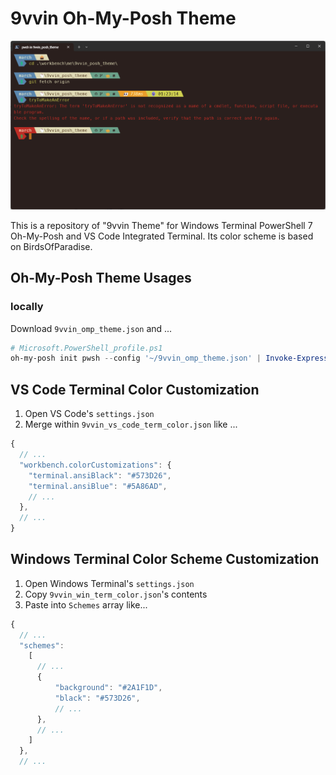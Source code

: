 # 9vvin Oh-My-Posh Theme

![demo](./demo.png)

This is a repository of "9vvin Theme" for Windows Terminal PowerShell 7 Oh-My-Posh and VS Code Integrated Terminal.
Its color scheme is based on BirdsOfParadise.

## Oh-My-Posh Theme Usages
### locally
Download `9vvin_omp_theme.json` and ...

```ps1
# Microsoft.PowerShell_profile.ps1
oh-my-posh init pwsh --config '~/9vvin_omp_theme.json' | Invoke-Expression
```

## VS Code Terminal Color Customization
1. Open VS Code's `settings.json`
2. Merge within `9vvin_vs_code_term_color.json` like ...
```javascript
{
  // ...
  "workbench.colorCustomizations": {
    "terminal.ansiBlack": "#573D26",
    "terminal.ansiBlue": "#5A86AD",
    // ...
  },
  // ...
}
```

## Windows Terminal Color Scheme Customization
1. Open Windows Terminal's `settings.json`
2. Copy `9vvin_win_term_color.json`'s contents
3. Paste into `Schemes` array like...
```javascript
{
  // ...
  "schemes": 
    [
      // ...
      {
          "background": "#2A1F1D",
          "black": "#573D26",
          // ...
      },
      // ...
    ]
  },
  // ...
```